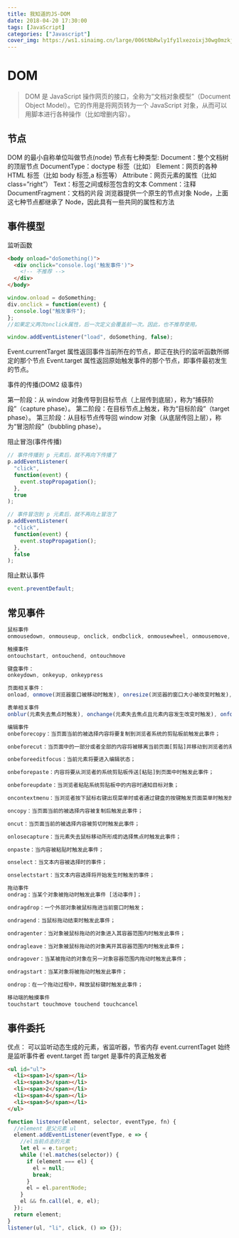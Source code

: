 ```yaml
---
title: 我知道的JS-DOM
date: 2018-04-20 17:30:00
tags: [JavaScript]
categories: ["Javascript"]
cover_img: https://ws1.sinaimg.cn/large/006tNbRwly1fy1lxezoixj30wg0mzkjl.jpg
---
```


# DOM

> DOM 是 JavaScript 操作网页的接口，全称为“文档对象模型”（Document Object Model）。它的作用是将网页转为一个 JavaScript 对象，从而可以用脚本进行各种操作（比如增删内容）。

## 节点

DOM 的最小自称单位叫做节点(node)
节点有七种类型:
Document：整个文档树的顶层节点
DocumentType：doctype 标签（比如<!DOCTYPE html>）
Element：网页的各种 HTML 标签（比如 body 标签,a 标签等）
Attribute：网页元素的属性（比如 class=”right”）
Text：标签之间或标签包含的文本
Comment：注释
DocumentFragment：文档的片段
浏览器提供一个原生的节点对象 Node，上面这七种节点都继承了 Node，因此具有一些共同的属性和方法

<!--more-->

## 事件模型

监听函数

```html
<body onload="doSomething()">
  <div onclick="console.log('触发事件')">
    <!-- 不推荐 -->
  </div>
</body>
```

```javascript
window.onload = doSomething;
div.onclick = function(event) {
  console.log("触发事件");
};
//如果定义两次onclick属性，后一次定义会覆盖前一次。因此，也不推荐使用。
```

```javascript
window.addEventListener("load", doSomething, false);
```

Event.currentTarget 属性返回事件当前所在的节点，即正在执行的监听函数所绑定的那个节点
Event.target 属性返回原始触发事件的那个节点，即事件最初发生的节点。

事件的传播(DOM2 级事件)

第一阶段：从 window 对象传导到目标节点（上层传到底层），称为“捕获阶段”（capture phase）。
第二阶段：在目标节点上触发，称为“目标阶段”（target phase）。
第三阶段：从目标节点传导回 window 对象（从底层传回上层），称为“冒泡阶段”（bubbling phase）。

阻止冒泡(事件传播)

```javascript
// 事件传播到 p 元素后，就不再向下传播了
p.addEventListener(
  "click",
  function(event) {
    event.stopPropagation();
  },
  true
);

// 事件冒泡到 p 元素后，就不再向上冒泡了
p.addEventListener(
  "click",
  function(event) {
    event.stopPropagation();
  },
  false
);
```

阻止默认事件

```javascript
event.preventDefault;
```

## 常见事件

```js
鼠标事件
onmousedown, onmouseup, onclick, ondbclick, onmousewheel, onmousemove, onmouseover, onmouseout

触摸事件
ontouchstart, ontouchend, ontouchmove

键盘事件：
onkeydown, onkeyup, onkeypress

页面相关事件：
onload, onmove(浏览器窗口被移动时触发), onresize(浏览器的窗口大小被改变时触发), onscroll(滚动条位置发生变化时触发)

表单相关事件
onblur(元素失去焦点时触发), onchange(元素失去焦点且元素内容发生改变时触发), onfocus(元素获得焦点时触发), onreset(表单中 reset 属性被激活时触发), onsubmit(表单被提交时触发)；oninput(在 input 元素内容修改后立即被触发，兼容 IE9+)

编辑事件
onbeforecopy：当页面当前的被选择内容将要复制到浏览者系统的剪贴板前触发此事件；

onbeforecut：当页面中的一部分或者全部的内容将被移离当前页面[剪贴]并移动到浏览者的系统剪贴板时触发此事件；

onbeforeeditfocus：当前元素将要进入编辑状态；

onbeforepaste：内容将要从浏览者的系统剪贴板传送[粘贴]到页面中时触发此事件；

onbeforeupdate：当浏览者粘贴系统剪贴板中的内容时通知目标对象；

oncontextmenu：当浏览者按下鼠标右键出现菜单时或者通过键盘的按键触发页面菜单时触发的事件；

oncopy：当页面当前的被选择内容被复制后触发此事件；

oncut：当页面当前的被选择内容被剪切时触发此事件；

onlosecapture：当元素失去鼠标移动所形成的选择焦点时触发此事件；

onpaste：当内容被粘贴时触发此事件；

onselect：当文本内容被选择时的事件；

onselectstart：当文本内容选择将开始发生时触发的事件；

拖动事件
ondrag：当某个对象被拖动时触发此事件 [活动事件]；

ondragdrop：一个外部对象被鼠标拖进当前窗口时触发；

ondragend：当鼠标拖动结束时触发此事件；

ondragenter：当对象被鼠标拖动的对象进入其容器范围内时触发此事件；

ondragleave：当对象被鼠标拖动的对象离开其容器范围内时触发此事件；

ondragover：当某被拖动的对象在另一对象容器范围内拖动时触发此事件；

ondragstart：当某对象将被拖动时触发此事件；

ondrop：在一个拖动过程中，释放鼠标键时触发此事件；

移动端的触摸事件
touchstart touchmove touchend touchcancel
```

## 事件委托

优点：
可以监听动态生成的元素，省监听器，节省内存
event.currentTaget 始终是监听事件者
event.target 而 target 是事件的真正触发者

```html
<ul id="ul">
  <li><span>1</span></li>
  <li><span>3</span></li>
  <li><span>2</span></li>
  <li><span>4</span></li>
  <li><span>5</span></li>
</ul>
```

```javascript
function listener(element, selector, eventType, fn) {
  //element 是父元素 ul
  element.addEventListener(eventType, e => {
    //el当前点击的元素
    let el = e.target;
    while (!el.matches(selector)) {
      if (element === el) {
        el = null;
        break;
      }
      el = el.parentNode;
    }
    el && fn.call(el, e, el);
  });
  return element;
}
listener(ul, "li", click, () => {});
```
